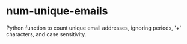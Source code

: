 # num-unique-emails
 Python function to count unique email addresses, ignoring periods, '+' characters, and case sensitivity.
